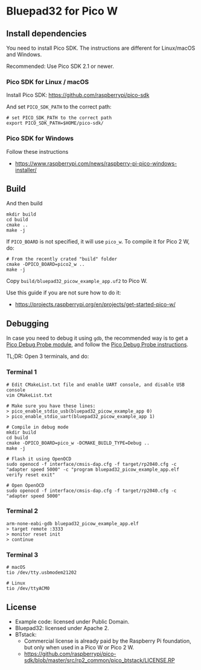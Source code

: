 # Bluepad32 for Pico W

## Install dependencies

You need to install Pico SDK. The instructions are different for Linux/macOS and Windows.

Recommended: Use Pico SDK 2.1 or newer.

### Pico SDK for Linux / macOS

Install Pico SDK: https://github.com/raspberrypi/pico-sdk

And set `PICO_SDK_PATH` to the correct path:

```
# set PICO_SDK_PATH to the correct path
export PICO_SDK_PATH=$HOME/pico-sdk/
```

### Pico SDK for Windows

Follow these instructions

* <https://www.raspberrypi.com/news/raspberry-pi-pico-windows-installer/>

## Build

And then build

```shell
mkdir build
cd build
cmake ..
make -j
```

If `PICO_BOARD` is not specified, it will use `pico_w`. To compile it for Pico 2 W, do:

```shell
# From the recently crated "build" folder
cmake -DPICO_BOARD=pico2_w ..
make -j
```

Copy `build/bluepad32_picow_example_app.uf2` to Pico W.

Use this guide if you are not sure how to do it:

* <https://projects.raspberrypi.org/en/projects/get-started-pico-w/>

## Debugging

In case you need to debug it using `gdb`, the recommended way is to get a [Pico Debug Probe module][pico_probe], and
follow the [Pico Debug Probe instructions][pico_probe_doc].

TL;DR: Open 3 terminals, and do:

### Terminal 1

```shell
# Edit CMakeList.txt file and enable UART console, and disable USB console
vim CMakeList.txt

# Make sure you have these lines:
> pico_enable_stdio_usb(bluepad32_picow_example_app 0)
> pico_enable_stdio_uart(bluepad32_picow_example_app 1)
```

```shell
# Compile in debug mode
mkdir build
cd build
cmake -DPICO_BOARD=pico_w -DCMAKE_BUILD_TYPE=Debug ..
make -j
```

```shell
# Flash it using OpenOCD
sudo openocd -f interface/cmsis-dap.cfg -f target/rp2040.cfg -c "adapter speed 5000" -c "program bluepad32_picow_example_app.elf verify reset exit"
```

```shell
# Open OpenOCD
sudo openocd -f interface/cmsis-dap.cfg -f target/rp2040.cfg -c "adapter speed 5000"
```

### Terminal 2

```shell
arm-none-eabi-gdb bluepad32_picow_example_app.elf
> target remote :3333
> monitor reset init
> continue
```

### Terminal 3

```shell
# macOS
tio /dev/tty.usbmodem21202

# Linux
tio /dev/ttyACM0
```

[pico_probe]: https://www.raspberrypi.com/products/debug-probe/
[pico_probe_doc]: https://www.raspberrypi.com/documentation/microcontrollers/debug-probe.html

## License

- Example code: licensed under Public Domain.
- Bluepad32: licensed under Apache 2.
- BTstack:
  - Commercial license is already paid by the Raspberry Pi foundation, but only when used in a Pico W or Pico 2 W.
  - <https://github.com/raspberrypi/pico-sdk/blob/master/src/rp2_common/pico_btstack/LICENSE.RP>
